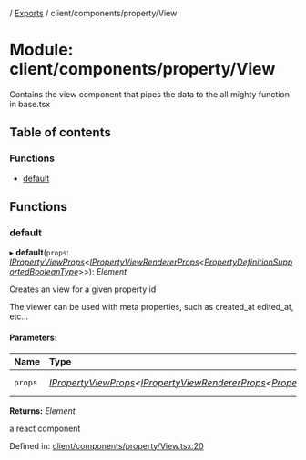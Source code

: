 [](../README.md) / [Exports](../modules.md) / client/components/property/View

# Module: client/components/property/View

Contains the view component that pipes the data to the all mighty function
in base.tsx

## Table of contents

### Functions

- [default](client_components_property_view.md#default)

## Functions

### default

▸ **default**(`props`: [*IPropertyViewProps*](../interfaces/client_components_property_base.ipropertyviewprops.md)<[*IPropertyViewRendererProps*](../interfaces/client_internal_components_propertyview.ipropertyviewrendererprops.md)<[*PropertyDefinitionSupportedBooleanType*](base_root_module_itemdefinition_propertydefinition_types_boolean.md#propertydefinitionsupportedbooleantype)\>\>): *Element*

Creates an view for a given property id

The viewer can be used with meta properties, such as created_at edited_at, etc...

#### Parameters:

Name | Type | Description |
:------ | :------ | :------ |
`props` | [*IPropertyViewProps*](../interfaces/client_components_property_base.ipropertyviewprops.md)<[*IPropertyViewRendererProps*](../interfaces/client_internal_components_propertyview.ipropertyviewrendererprops.md)<[*PropertyDefinitionSupportedBooleanType*](base_root_module_itemdefinition_propertydefinition_types_boolean.md#propertydefinitionsupportedbooleantype)\>\> | the props for the view   |

**Returns:** *Element*

a react component

Defined in: [client/components/property/View.tsx:20](https://github.com/onzag/itemize/blob/0569bdf2/client/components/property/View.tsx#L20)
